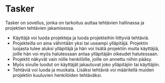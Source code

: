 # Tasker

Tasker on sovellus, jonka on tarkoitus auttaa tehtävien hallinassa ja projektien tehtävien jakamisessa.

* Käyttäjä voi luoda projekteja ja luoda projekteihin liittyviä tehtäviä.
* Projekteilla on aina vähintään yksi tai useampi ylläpitäjä. Projektin luojasta tulee aluksi ylläpitäjä ja hän voi lisätä projektiin muita käyttäjiä, joille hän voi myös halutessaan antaa ylläpitäjän oikeudet halutessaan.
* Projektit näkyvät vain niille henkilöille, joille on annettu niihin pääsy.
* Myös sivulle luodut on käyttäjät jakautuvat joko ylläpitäjiin tai käyttäjiin.
* Tehtäviä voi luoda ja muokata. Lisäksi tehtäviä voi määritellä muiden projektiin kuuluvien henkilöiden tehtäväksi.


